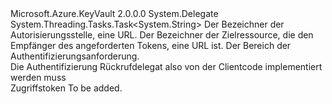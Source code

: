 <Type Name="KeyVaultClient+AuthenticationCallback" FullName="Microsoft.Azure.KeyVault.KeyVaultClient+AuthenticationCallback">
  <TypeSignature Language="C#" Value="public delegate System.Threading.Tasks.Task&lt;string&gt; KeyVaultClient.AuthenticationCallback(string authority, string resource, string scope);" />
  <TypeSignature Language="ILAsm" Value=".class nested public auto ansi sealed KeyVaultClient/AuthenticationCallback extends System.MulticastDelegate" />
  <TypeSignature Language="DocId" Value="T:Microsoft.Azure.KeyVault.KeyVaultClient.AuthenticationCallback" />
  <TypeSignature Language="VB.NET" Value="Public Delegate Function KeyVaultClient.AuthenticationCallback(authority As String, resource As String, scope As String) As Task(Of String) " />
  <TypeSignature Language="F#" Value="type KeyVaultClient.AuthenticationCallback = delegate of string * string * string -&gt; Task&lt;string&gt;" />
  <AssemblyInfo>
    <AssemblyName>Microsoft.Azure.KeyVault</AssemblyName>
    <AssemblyVersion>2.0.0.0</AssemblyVersion>
  </AssemblyInfo>
  <Base>
    <BaseTypeName>System.Delegate</BaseTypeName>
  </Base>
  <Parameters>
    <Parameter Name="authority" Type="System.String" />
    <Parameter Name="resource" Type="System.String" />
    <Parameter Name="scope" Type="System.String" />
  </Parameters>
  <ReturnValue>
    <ReturnType>System.Threading.Tasks.Task&lt;System.String&gt;</ReturnType>
  </ReturnValue>
  <Docs>
    <param name="authority"> Der Bezeichner der Autorisierungsstelle, eine URL. </param>
    <param name="resource"> Der Bezeichner der Zielressource, die den Empfänger des angeforderten Tokens, eine URL ist. </param>
    <param name="scope"> Der Bereich der Authentifizierungsanforderung. </param>
    <summary>
            Die Authentifizierung Rückrufdelegat also von der Clientcode implementiert werden muss
            </summary>
    <returns> Zugriffstoken </returns>
    <remarks>To be added.</remarks>
  </Docs>
</Type>